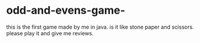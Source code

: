 # odd-and-evens-game-
this is the first game made by me in java.
is it like stone paper and scissors.
please play it and give me reviews.
